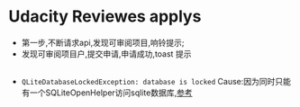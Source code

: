 # Udacity Reviewes applys
* 第一步,不断请求api,发现可审阅项目,响铃提示;
* 发现可审阅项目户,提交申请,申请成功,toast 提示



## 
* ```QLiteDatabaseLockedException: database is locked```
    Cause:因为同时只能有一个SQLiteOpenHelper访问sqlite数据库,[参考](http://blog.csdn.net/u010002184/article/details/51508082)